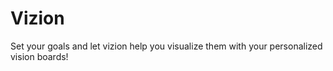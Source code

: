 # Vizion
Set your goals and let vizion help you visualize them with your personalized vision boards!